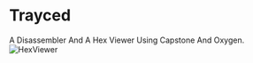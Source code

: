 # Trayced
A Disassembler And A Hex Viewer Using Capstone And Oxygen.
![HexViewer](https://media.discordapp.net/attachments/763713136830054422/964881951402111006/HexFeature1.gif?width=788&height=394)
